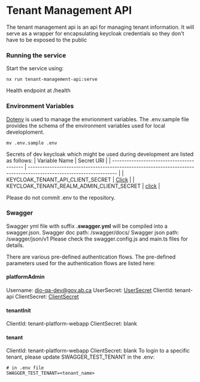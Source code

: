 # Tenant Management API

The tenant management api is an api for managing tenant information. It will serve as a wrapper for encapsulating keycloak credentials so they don't have to be exposed to the public

### Running the service
Start the service using:
```
nx run tenant-management-api:serve
```
Health endpoint at /health

### Environment Variables
[Dotenv](https://www.npmjs.com/package/dotenv) is used to manage the envrionment variables. The .env.sample file provides the schema of the environment variables used for local developloment.
```
mv .env.sample .env
```

Secrets of dev keycloak which might be used during development are listed as follows:
| Variable Name                             | Secret URI                                                                                                          |
| ----------------------------------------- | ------------------------------------------------------------------------------------------------------------------- |
| KEYCLOAK_TENANT_API_CLIENT_SECRET         | [Click](https://console.os99.gov.ab.ca:8443/console/project/core-services-dev/browse/secrets/tenant-management-api) |
| KEYCLOAK_TENANT_REALM_ADMIN_CLIENT_SECRET | [click](https://console.os99.gov.ab.ca:8443/console/project/core-services-dev/browse/secrets/tenant-management-api) |

Please do not commit .env to the repository.

### Swagger
Swagger yml file with suffix **.swagger.yml** will be compiled into a swagger.json.
Swagger doc path: /swagger/docs/
Swagger json path: /swagger/json/v1
Please check the swagger.config.js and main.ts files for details.


There are various pre-defined authentication flows. The pre-defined parameters used for the authentication flows are listed here:
#### platformAdmin
Username: dio-qa-dev@gov.ab.ca
UserSecret: [UserSecret](https://console.os99.gov.ab.ca:8443/console/project/core-services-dev/browse/secrets/tenant-web-app-qa-user)
ClientId: tenant-api
ClientSecret: [ClientSecret](https://access-dev.os99.gov.ab.ca/auth/admin/master/console/#/realms/core/clients/ef519581-51cb-4d3b-baba-d42bb41ec90c/credentials)

#### tenantInit
ClientId: tenant-platform-webapp
ClientSecret: blank

#### tenant
ClientId: tenant-platform-webapp
ClientSecret: blank
To login to a specific tenant, please update SWAGGER_TEST_TENANT in the .env:
```
# in .env file
SWAGGER_TEST_TENANT=<tenant_name>
```